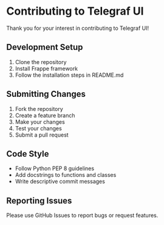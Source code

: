 # Contributing to Telegraf UI

Thank you for your interest in contributing to Telegraf UI!

## Development Setup

1. Clone the repository
2. Install Frappe framework
3. Follow the installation steps in README.md

## Submitting Changes

1. Fork the repository
2. Create a feature branch
3. Make your changes
4. Test your changes
5. Submit a pull request

## Code Style

- Follow Python PEP 8 guidelines
- Add docstrings to functions and classes
- Write descriptive commit messages

## Reporting Issues

Please use GitHub Issues to report bugs or request features.
